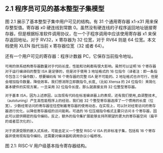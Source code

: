 ## 2.1 程序员可见的基本整型子集模型 ##

图 2.1 展示了基本整型子集中用户可见的结构。有 31 个通用寄存器 x1-x31 用来保存整型值。寄存器 x0 硬连线到常数 0。虽然没有硬连线的子程序返回地址链接寄存器，但是根据标准软件调用协议，在一个子程序调用中应该使用寄存器 x1 来保存返回地址。对于 RV32，x 寄存器为 32 位宽，对于 RV64 则是 64 位宽。本文档使用 XLEN 指代当前 x 寄存器位宽（32 或者 64）。

还有一个用户可见的寄存器：程序计数器 PC，它保存当前指令地址。

<small>
可用的体系结构寄存器数量对于代码长度，性能和功耗都有很大影响。虽然可以证明 16 个寄存器对于运行编译码的整型 ISA 是足够的，但是对于使用 3 地址格式的 16 位指令（译者注：即一条指令包含三个操作数），想要编码有 16 个寄存器的完整 ISA 是不可能的。2 地址格式也许可行，但是会增加指令数量，降低效率。我们想消除立即数指令_长度_（比如 Xtensa 的 24 位指令）来简化基本硬件的实现方案，一旦采用 32 位指令长度，那么就直接支持 32 位整型寄存器。

对于基本 ISA，因为上述原因，以及现有代码在标准编译器上的表现，还有我们使用_自调整技术_（autotuning）产生高性能程序上的经验，我们给 32 个整型寄存器选择了一个惯用的长度（位宽）。少数经常访问的寄存器往往控制着寄存器的使用动态，在实现上，可以针对经常访问的寄存器进行优化，以降低寄存器组的访问能耗。可选的 16 位压缩指令格式主要只访问 8 个寄存器，因此可以提供稠密的指令编码，反之，额外的指令集扩展能够支持所期望的更大的寄存器空间（扁平的或者层次化的）。

对于资源受限的嵌入式系统，可能去定义一个整型 RISC-V ISA 的非标准子集，包括有 16 个寄存器并使用现有指令编码，还需要对编译器和调用协议小幅修改。
</small>

图 2.1: RISC-V 用户级基本指令寄存器结构。
